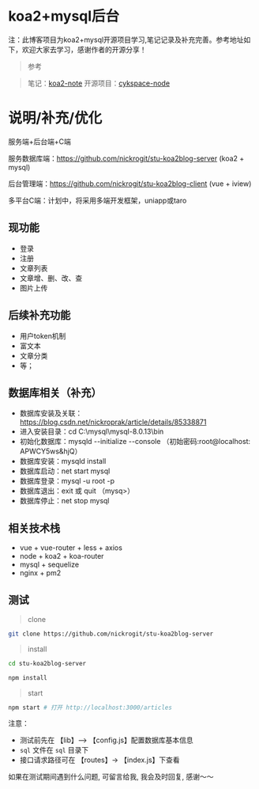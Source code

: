 # koa2+mysql后台

注：此博客项目为koa2+mysql开源项目学习,笔记记录及补充完善。参考地址如下，欢迎大家去学习，感谢作者的开源分享！

> 参考

> 笔记：[koa2-note](https://chenshenhai.github.io/koa2-note/)
> 开源项目：[cykspace-node](https://github.com/chenyinkai/cykspace-node)

# 说明/补充/优化
服务端+后台端+C端

服务数据库端：https://github.com/nickrogit/stu-koa2blog-server (koa2 + mysql)

后台管理端：https://github.com/nickrogit/stu-koa2blog-client (vue + iview)

多平台C端：计划中，将采用多端开发框架，uniapp或taro
## 现功能
+ 登录
+ 注册
+ 文章列表
+ 文章增、删、改、查
+ 图片上传
## 后续补充功能
+ 用户token机制
+ 富文本
+ 文章分类
+ 等；

## 数据库相关（补充）

+ 数据库安装及关联：https://blog.csdn.net/nickroprak/article/details/85338871
+ 进入安装目录：cd C:\mysql\mysql-8.0.13\bin
+ 初始化数据库：mysqld --initialize --console （初始密码:root@localhost: APWCY5ws&hjQ）
+ 数据库安装：mysqld install
+ 数据库启动：net start mysql
+ 数据库登录：mysql -u root -p
+ 数据库退出：exit 或 quit （mysq>）
+ 数据库停止：net stop mysql

## 相关技术栈

+ vue + vue-router + less + axios
+ node + koa2 + koa-router
+ mysql + sequelize
+ nginx + pm2

## 测试

> clone

```bash
git clone https://github.com/nickrogit/stu-koa2blog-server
```

> install

```bash
cd stu-koa2blog-server

npm install
```

> start

```bash
npm start # 打开 http://localhost:3000/articles
```

注意：

+ 测试前先在 【lib】—> 【config.js】配置数据库基本信息
+ `sql` 文件在 `sql` 目录下
+ 接口请求路径可在 【routes】-> 【index.js】下查看

如果在测试期间遇到什么问题, 可留言给我, 我会及时回复, 感谢～～


